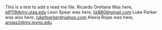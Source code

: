 This is a test to add a read me file. 
Ricardo Orellana Was here, ptf119@my.utsa.edu
Leon Spear was here, lis880@gmail.com
Luke Parker was also here, lukefparker@yahoo.com
Alexia Rojas was here, arojas2@my.loyno.edu
